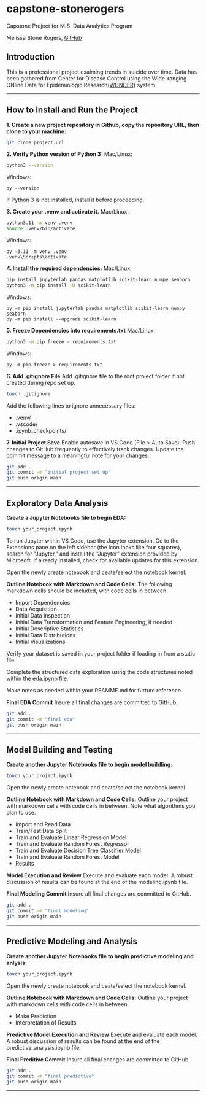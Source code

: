 # capstone-stonerogers
Capstone Project for M.S. Data Analytics Program

Melissa Stone Rogers, [GitHub](https://github.com/meldstonerogers/capstone-stonerogers)

## Introduction

This is a professional project exaiming trends in suicide over time. Data has been gathered from Center for Disease Control using
the Wide-ranging ONline Data for Epidemiologic Research[(WONDER)](https://wonder.cdc.gov) system. 

---
## How to Install and Run the Project
**1. Create a new project repository in Github, copy the repository URL, then clone to your machine:**
```zsh
git clone project.url
```

**2. Verify Python version of Python 3:**
Mac/Linux:
```zsh
python3 --version
```

Windows: 
```shell
py --version
```
If Python 3 is not installed, install it before proceeding.

**3. Create your .venv and activate it.**
Mac/Linux:
```zsh
python3.11 -m venv .venv
source .venv/bin/activate
```

Windows: 
```shell
py -3.11 -m venv .venv
.venv\Scripts\activate
```

**4. Install the required dependencies:**
Mac/Linux:
```zsh
pip install jupyterlab pandas matplotlib scikit-learn numpy seaborn
python3 -m pip install -U scikit-learn
```

Windows: 
```shell
py -m pip install jupyterlab pandas matplotlib scikit-learn numpy seaborn
py -m pip install --upgrade scikit-learn
```

**5. Freeze Dependencies into requirements.txt** 
Mac/Linux:
```zsh
python3 -m pip freeze > requirements.txt
```

Windows: 
```shell
py -m pip freeze > requirements.txt
```

**6. Add .gitignore File**
Add .gitignore file to the root project folder if not created during repo set up.
```zsh
touch .gitignore
```
Add the following lines to ignore unnecessary files: 
- .venv/
- .vscode/
- .ipynb_checkpoints/

**7. Initial Project Save**
Enable autosave in VS Code (File > Auto Save). Push changes to GitHub frequently to effectively track changes. Update the commit message to a meaningful note for your changes. 
```zsh
git add .
git commit -m "initial project set up"                         
git push origin main
```
---
## Exploratory Data Analysis
**Create a Jupyter Notebooks file to begin EDA:**
```zsh
touch your_project.ipynb
```
To run Jupyter within VS Code, use the Jupyter extension. Go to the Extensions pane on the left sidebar (the icon looks like four squares), search for "Jupyter," and install the "Jupyter" extension provided by Microsoft. If already installed, check for available updates for this extension. 

Open the newly create notebook and ceate/select the notebook kernel.

**Outline Notebook with Markdown and Code Cells:**
The following markdown cells should be included, with code cells in between.
- Import Dependencies 
- Data Acquisition
- Initial Data Inspection
- Initial Data Transformation and Feature Engineering, if needed
- Initial Descriptive Statistics 
- Initial Data Distributions
- Initial Visualizations

Verify your dataset is saved in your project folder if loading in from a static file. 

Complete the structured data exploration using the code structures noted within the eda.ipynb file. 

Make notes as needed within your REAMME.md for furture reference.

**Final EDA Commit** 
Insure all final changes are committed to GitHub.
```zsh
git add .
git commit -m "final eda"                         
git push origin main
```
---
## Model Building and Testing
**Create another Jupyter Notebooks file to begin model buildling:**
```zsh
touch your_project.ipynb
```
Open the newly create notebook and ceate/select the notebook kernel.

**Outline Notebook with Markdown and Code Cells:**
Outline your project with markdown cells with code cells in between. Note what algorithms you plan to use. 
- Import and Read Data
- Train/Test Data Split 
- Train and Evaluate Linear Regression Model 
- Train and Evaluate Random Forest Regressor
- Train and Evaluate Decision Tree Classifier Model
- Train and Evaluate Random Forest Model 
- Results

**Model Execution and Review**
Execute and evaluate each model. A robust discussion of results can be found at the end of the modeling.ipynb file. 

**Final Modeling Commit** 
Insure all final changes are committed to GitHub.
```zsh
git add .
git commit -m "final modeling"                         
git push origin main
```
---
## Predictive Modeling and Analysis 
**Create another Jupyter Notebooks file to begin predictive modeling and anlysis:**
```zsh
touch your_project.ipynb
```
Open the newly create notebook and ceate/select the notebook kernel.

**Outline Notebook with Markdown and Code Cells:**
Outline your project with markdown cells with code cells in between.  
- Make Prediction 
- Interpretation of Results

**Predictive Model Execution and Review**
Execute and evaluate each model. A robust discussion of results can be found at the end of the predictive_analysis.ipynb file. 

**Final Preditive Commit** 
Insure all final changes are committed to GitHub.
```zsh
git add .
git commit -m "final predictive"                         
git push origin main
```
---
